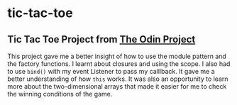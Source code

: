 # tic-tac-toe
 
## Tic Tac Toe Project from [The Odin Project](https://www.theodinproject.com/)

This project gave me a better insight of how to use the module pattern and the factory functions. I learnt about closures and using the scope. I also had to use `bind()` with my event Listener to pass my calllback. It gave me a better understanding of how `this` works. It was also an opportunity to learn more about the two-dimensional arrays that made it easier for me to check the winning conditions of the game.
